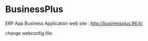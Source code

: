 # BusinessPlus
ERP App
Business Application
 web site : http://businessplus.96.lt/


change webconfig file:
<add name="ERPBusinessPlus" connectionString="data source=DELL-PC\SQLEXPRESS;initial catalog=ERPBusinessPlus;integrated security=True;" />
